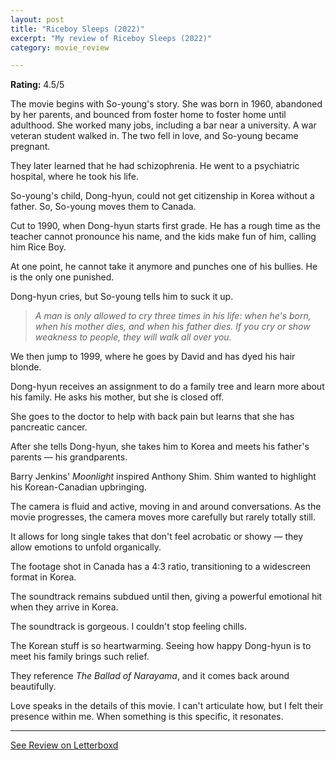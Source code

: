 ```yaml
---
layout: post
title: "Riceboy Sleeps (2022)"
excerpt: "My review of Riceboy Sleeps (2022)"
category: movie_review

---
```


**Rating:** 4.5/5

The movie begins with So-young's story. She was born in 1960, abandoned by her parents, and bounced from foster home to foster home until adulthood. She worked many jobs, including a bar near a university. A war veteran student walked in. The two fell in love, and So-young became pregnant.

They later learned that he had schizophrenia. He went to a psychiatric hospital, where he took his life.

So-young's child, Dong-hyun, could not get citizenship in Korea without a father. So, So-young moves them to Canada.

Cut to 1990, when Dong-hyun starts first grade. He has a rough time as the teacher cannot pronounce his name, and the kids make fun of him, calling him Rice Boy.

At one point, he cannot take it anymore and punches one of his bullies. He is the only one punished.

Dong-hyun cries, but So-young tells him to suck it up.

<blockquote><i>A man is only allowed to cry three times in his life: when he's born, when his mother dies, and when his father dies. If you cry or show weakness to people, they will walk all over you.</i></blockquote>We then jump to 1999, where he goes by David and has dyed his hair blonde.

Dong-hyun receives an assignment to do a family tree and learn more about his family. He asks his mother, but she is closed off.

She goes to the doctor to help with back pain but learns that she has pancreatic cancer.

After she tells Dong-hyun, she takes him to Korea and meets his father's parents — his grandparents.

Barry Jenkins' <i>Moonlight</i> inspired Anthony Shim. Shim wanted to highlight his Korean-Canadian upbringing.

The camera is fluid and active, moving in and around conversations. As the movie progresses, the camera moves more carefully but rarely totally still.

It allows for long single takes that don't feel acrobatic or showy — they allow emotions to unfold organically.

The footage shot in Canada has a 4:3 ratio, transitioning to a widescreen format in Korea.

The soundtrack remains subdued until then, giving a powerful emotional hit when they arrive in Korea.

The soundtrack is gorgeous. I couldn't stop feeling chills.

The Korean stuff is so heartwarming. Seeing how happy Dong-hyun is to meet his family brings such relief. 

They reference <i>The Ballad of Narayama</i>, and it comes back around beautifully.

Love speaks in the details of this movie. I can't articulate how, but I felt their presence within me. When something is this specific, it resonates.

<hr>

[See Review on Letterboxd](https://boxd.it/5jiff3)
